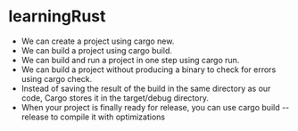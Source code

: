 # learningRust

- We can create a project using cargo new.
- We can build a project using cargo build.
- We can build and run a project in one step using cargo run.
- We can build a project without producing a binary to check for errors using cargo check.
- Instead of saving the result of the build in the same directory as our code, Cargo stores  it in the target/debug directory.
- When your project is finally ready for release, you can use cargo build --release to compile it with optimizations